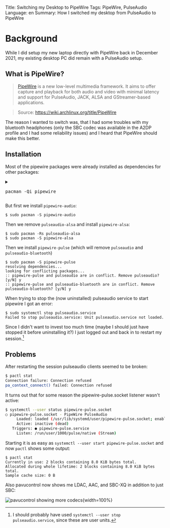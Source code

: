 Title: Switching my Desktop to PipeWire
Tags: PipeWire, PulseAudio
Language: en
Summary: How I switched my desktop from PulseAudio to PipeWire

# Background

While I did setup my new laptop directly with PipeWire back in December 2021,
my existing desktop PC did remain with a PulseAudio setup.

## What is PipeWire?

> [PipeWire] is a new low-level multimedia framework. It aims to offer capture
> and playback for both audio and video with minimal latency and support for
> PulseAudio, JACK, ALSA and GStreamer-based applications. 

> Source: <https://wiki.archlinux.org/title/PipeWire>

The reason I wanted to switch was, that I had some troubles with my bluetooth
headphones (only the SBC codec was available in the A2DP profile and I had some
reliability issues) and I heard that PipeWire should make this better.

## Installation

Most of the pipewire packages were already installed as dependencies for other packages:
<details>
<summary>

<tt>pacman -Qi pipewire</tt>

</summary>

```text
Name            : pipewire
Version         : 1:0.3.71-1
Description     : Low-latency audio/video router and processor
Architecture    : x86_64
URL             : https://pipewire.org
Licenses        : MIT  LGPL
Groups          : None
Provides        : None
Depends On      : libpipewire=1:0.3.71-1  libcamera-base.so=0.0.5-64  libcamera.so=0.0.5-64  libdbus-1.so=3-64  libglib-2.0.so=0-64  libncursesw.so=6-64  libpipewire-0.3.so=0-64  libreadline.so=8-64  libsystemd.so=0-64  libudev.so=1-64
Optional Deps   : gst-plugin-pipewire: GStreamer plugin
                  pipewire-alsa: ALSA configuration
                  pipewire-audio: Audio support
                  pipewire-docs: Documentation
                  pipewire-jack: JACK support
                  pipewire-pulse: PulseAudio replacement
                  pipewire-roc: ROC streaming
                  pipewire-session-manager: Session manager [installed]
                  pipewire-v4l2: V4L2 interceptor
                  pipewire-x11-bell: X11 bell
                  pipewire-zeroconf: Zeroconf support
                  realtime-privileges: realtime privileges with rt module
                  rtkit: realtime privileges with rtkit module [installed]
Required By     : lib32-pipewire  obs-studio  telegram-desktop  wireplumber  xdg-desktop-portal  xdg-desktop-portal-wlr
Optional For    : chromium  electron  electron19  qt5-webengine  qt6-webengine  sdl2
Conflicts With  : None
Replaces        : None
Installed Size  : 3.11 MiB
Packager        : David Runge <dvzrv@archlinux.org>
Build Date      : So 21 Mai 2023 15:17:29
Install Date    : Di 23 Mai 2023 22:53:42
Install Reason  : Installed as a dependency for another package
Install Script  : Yes
Validated By    : Signature
```
</details>

But first we install `pipewire-audio`:
```text
$ sudo pacman -S pipewire-audio
```

Then we remove `pulseaudio-alsa` and install `pipewire-alsa`:
```text
$ sudo pacman -Rs pulseaudio-alsa
$ sudo pacman -S pipewire-alsa
```

Then we install `pipewire-pulse` (which will remove `pulseaudio` and `pulseaudio-bluetooth`)
```text
$ sudo pacman -S pipewire-pulse
resolving dependencies...
looking for conflicting packages...
:: pipewire-pulse and pulseaudio are in conflict. Remove pulseaudio? [y/N] y
:: pipewire-pulse and pulseaudio-bluetooth are in conflict. Remove pulseaudio-bluetooth? [y/N] y
```

When trying to stop the (now uninstalled) pulseaudio service to start pipewire
I got an error:

```
$ sudo systemctl stop pulseaudio.service
Failed to stop pulseaudio.service: Unit pulseaudio.service not loaded.
```

Since I didn't want to invest too much time (maybe I should just have stopped
it before uninstalling it?) I just logged out and back in to restart my
session.[^session]

## Problems

After restarting the session pulseaudio clients seemed to be broken:
```bash
$ pactl stat
Connection failure: Connection refused
pa_context_connect() failed: Connection refused
```

It turns out that for some reason the pipewire-pulse.socket listener wasn't
active:
```bash
$ systemctl --user status pipewire-pulse.socket
○ pipewire-pulse.socket - PipeWire PulseAudio
     Loaded: loaded (/usr/lib/systemd/user/pipewire-pulse.socket; enabled; preset: enabled)
     Active: inactive (dead)
   Triggers: ● pipewire-pulse.service
     Listen: /run/user/1000/pulse/native (Stream)
```

Starting it is as easy as `systemctl --user start pipewire-pulse.socket` and
now `pactl` shows some output:

```
$ pactl stat
Currently in use: 2 blocks containing 8.0 KiB bytes total.
Allocated during whole lifetime: 2 blocks containing 8.0 KiB bytes total.
Sample cache size: 0 B
```

Also pavucontrol now shows me LDAC, AAC, and SBC-XQ in addition to just SBC:

![pavucontrol showing more codecs]({static}/images/pipewire/pavucontrol-bluetooth-profiles.png){width=100%}

[PipeWire]: https://pipewire.org/
[^session]: I should probably have used `systemctl --user stop pulseaudio.service`, since these are user units.
